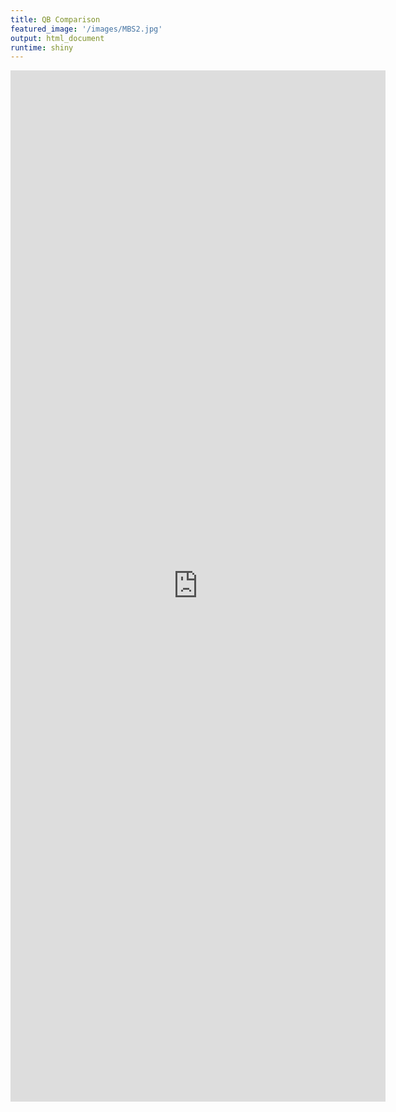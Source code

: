 ```yaml
---
title: QB Comparison
featured_image: '/images/MBS2.jpg'
output: html_document
runtime: shiny
---
```



<iframe width="600" height="1650" scrolling="yes" frameborder="no" src="https://cromwell421.shinyapps.io/qb_comparison/" allowfullscreen> </iframe>



